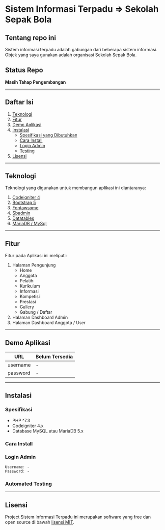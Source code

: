# Sistem Informasi Terpadu => Sekolah Sepak Bola

## Tentang repo ini

Sistem informasi terpadu adalah gabungan dari beberapa sistem informasi. Objek yang saya gunakan adalah organisasi Sekolah Sepak Bola.

## **Status Repo**

**Masih Tahap Pengembangan**

<hr>

## Daftar Isi

1. [Teknologi](#teknologi)
2. [Fitur](#fitur)
3. [Demo Aplikasi](#demo-aplikasi)
4. [Instalasi](#instalasi)
   - [Spesifikasi yang Dibutuhkan](#spesifikasi)
   - [Cara Install](#cara-install)
   - [Login Admin](#cara-install)
   - [Testing](#automated-testing)
5. [Lisensi](#license)

<hr>

## Teknologi

Teknologi yang digunakan untuk membangun aplikasi ini diantaranya:

1. [Codeigniter 4](https://codeigniter.com/)
2. [Bootstrap 5](https://getbootstrap.com/)
3. [Fontawsome](https://fontawesome.com/)
4. [Sbadmin](https://github.com/startbootstrap/startbootstrap-sb-admin)
5. [Datatables](https://datatables.net/)
6. [MariaDB / MySql](https://mariadb.org/)

<hr>

## Fitur

Fitur pada Aplikasi ini meliputi:

1. Halaman Pengunjung
   - Home
   - Anggota
   - Pelatih
   - Kurikulum
   - Informasi
   - Kompetisi
   - Prestasi
   - Gallery
   - Gabung / Daftar
2. Halaman Dashboard Admin
3. Halaman Dashboard Anggota / User

<hr>

## Demo Aplikasi

| URL      | Belum Tersedia |
| -------- | -------------- |
| username | -              |
| password | -              |

<hr>

## Instalasi

### Spesifikasi

- PHP ^7.3
- Codeigniter 4.x
- Database MySQL atau MariaDB 5.x

### Cara Install

### Login Admin

```
Username: -
Password: -
```

### Automated Testing

<hr>

## Lisensi

Project Sistem Informasi Terpadu ini merupakan software yang free dan open source di bawah [lisensi MIT](LICENSE).
